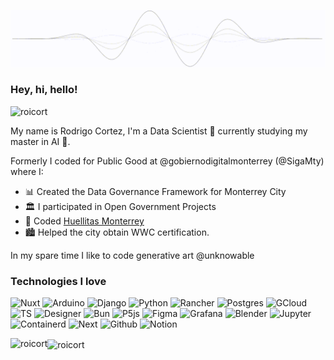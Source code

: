 [![GIF](https://raw.githubusercontent.com/roicort/roicort/master/wave.gif)](https://roicort.github.io)

<h3>Hey, hi, hello!</h3> <p align="left"> <img src="https://komarev.com/ghpvc/?username=roicort&label=Profile%20views&color=0e75b6&style=flat" alt="roicort" /> </p>

My name is Rodrigo Cortez, I'm a Data Scientist 🧪 currently studying my master in AI 🤖.

Formerly I coded for Public Good at @gobiernodigitalmonterrey (@SigaMty) where I:

  * 📊 Created the Data Governance Framework for Monterrey City
  * 🏛️ I participated in Open Government Projects
  * 🐶 Coded [Huellitas Monterrey](https://huellitas.monterrey.gob.mx) 
  * 🏙️ Helped the city obtain WWC certification.

In my spare time I like to code generative art @unknowable 

<h3>Technologies I love</h3>

![Nuxt](https://img.shields.io/badge/Nuxt-00C58E?style=flat-square&logo=nuxt.js&logoColor=white)
![Arduino](https://img.shields.io/badge/Arduino-00979D?style=flat-square&logo=Arduino&logoColor=white)
![Django](https://img.shields.io/badge/Django-092E20?style=flat-square&logo=django&logoColor=white)
![Python](https://img.shields.io/badge/Python-14354C?style=flat-square&logo=python&logoColor=white)
![Rancher](https://img.shields.io/badge/rancher-%230075A8.svg?style=flat-square&logo=rancher&logoColor=white)
![Postgres](https://img.shields.io/badge/PostgreSQL-316192?style=flat-square&logo=postgresql&logoColor=white)
![GCloud](https://img.shields.io/badge/Google_Cloud-4285F4?style=flat-square&logo=google-cloud&logoColor=white)
![TS](https://img.shields.io/badge/TypeScript-007ACC?style=flat-square&logo=typescript&logoColor=white)
![Designer](https://img.shields.io/badge/affinitydesginer-%231B72BE.svg?style=flat-square&logo=affinity-designer&logoColor=white)
![Bun](https://img.shields.io/badge/Bun-5D5986?style=flat-square&logo=bun&logoColor=white)
![P5js](https://img.shields.io/badge/p5.js-ED225D?style=flat-square&logo=p5dotjs&logoColor=white)
![Figma](https://img.shields.io/badge/figma-%23F24E1E.svg?style=flat-square&logo=figma&logoColor=white)
![Grafana](https://img.shields.io/badge/Grafana-%23F46800.svg?style=flat-square&logo=grafana&logoColor=white)
![Blender](https://img.shields.io/badge/blender-%23F5792A.svg?style=flat-square&logo=blender&logoColor=white)
![Jupyter](https://img.shields.io/badge/Jupyter-F37626?style=flat-square&logo=Jupyter&logoColor=white)
![Containerd](https://img.shields.io/badge/Containerd-4d4d4d?style=flat-square&logo=containerd&logoColor=white)
![Next](https://img.shields.io/badge/Next-000000?style=flat-square&logo=next.js&logoColor=white)
![Github](https://img.shields.io/badge/GitHub-181717?style=flat-square&logo=github&logoColor=white)
![Notion](https://img.shields.io/badge/Notion-000000?style=flat-square&logo=notion&logoColor=white)

<p><img align="left" src="https://github-readme-stats.vercel.app/api?username=roicort&show_icons=true&locale=en&theme=radical&layout=compact" alt="roicort" /></p>
<p><img align="center" src="https://github-readme-stats.vercel.app/api/top-langs?username=roicort&show_icons=true&locale=en&theme=radical&layout=compact" alt="roicort" /></p>



